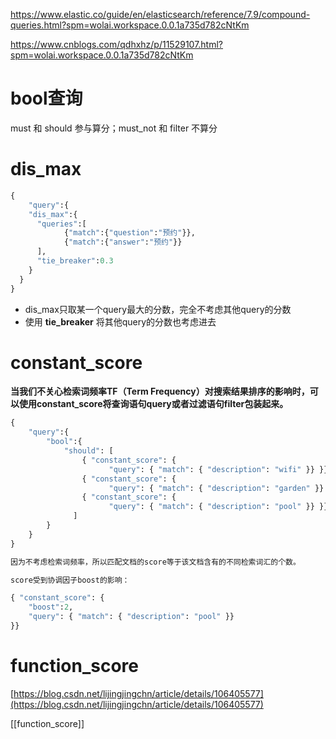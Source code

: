 https://www.elastic.co/guide/en/elasticsearch/reference/7.9/compound-queries.html?spm=wolai.workspace.0.0.1a735d782cNtKm

https://www.cnblogs.com/qdhxhz/p/11529107.html?spm=wolai.workspace.0.0.1a735d782cNtKm


# bool查询

must 和 should 参与算分；must_not 和 filter 不算分

# dis_max

```python
{
    "query":{
    "dis_max":{
      "queries":[
            {"match":{"question":"预约"}},
            {"match":{"answer":"预约"}}
      ],
      "tie_breaker":0.3
    }
  }
}
```

-   dis_max只取某一个query最大的分数，完全不考虑其他query的分数
-   使用 **tie_breaker** 将其他query的分数也考虑进去

# constant_score

**当我们不关心检索词频率TF（Term Frequency）对搜索结果排序的影响时，可以使用constant_score将查询语句query或者过滤语句filter包装起来。**

```python
{
    "query":{
        "bool":{
            "should": [
                { "constant_score": {
                      "query": { "match": { "description": "wifi" }} }},
                { "constant_score": {
                      "query": { "match": { "description": "garden" }} }},
                { "constant_score": {
                      "query": { "match": { "description": "pool" }} }}
              ]
        }
    }
}

因为不考虑检索词频率，所以匹配文档的score等于该文档含有的不同检索词汇的个数。

score受到协调因子boost的影响：

{ "constant_score": {
    "boost":2,
    "query": { "match": { "description": "pool" }}
}}
```

# function_score

[https://blog.csdn.net/lijingjingchn/article/details/106405577](https://blog.csdn.net/lijingjingchn/article/details/106405577)

[[function_score]]